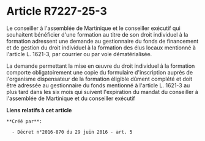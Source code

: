 # Article R7227-25-3

Le conseiller à l'assemblée de Martinique et le conseiller exécutif qui souhaitent bénéficier d'une formation au titre de son
droit individuel à la formation adressent une demande au gestionnaire du fonds de financement et de gestion du droit
individuel à la formation des élus locaux mentionné à l'article L. 1621-3, par courrier ou par voie dématérialisée.

La demande permettant la mise en œuvre du droit individuel à la formation comporte obligatoirement une copie du formulaire
d'inscription auprès de l'organisme dispensateur de la formation éligible dûment complété et doit être adressée au
gestionnaire du fonds mentionné à l'article L. 1621-3 au plus tard dans les six mois qui suivent l'expiration du mandat du
conseiller à l'assemblée de Martinique et du conseiller exécutif

**Liens relatifs à cet article**

	**Créé par**:

	  - Décret n°2016-870 du 29 juin 2016 - art. 5
